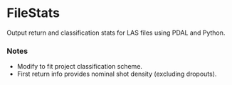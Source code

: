 # FileStats
Output return and classification stats for LAS files using PDAL and Python.

### Notes
- Modify to fit project classification scheme.
- First return info provides nominal shot density (excluding dropouts).
